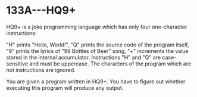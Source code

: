 # 133A---HQ9+

HQ9+ is a joke programming language which has only four one-character instructions:

"H" prints "Hello, World!",
"Q" prints the source code of the program itself,
"9" prints the lyrics of "99 Bottles of Beer" song,
"+" increments the value stored in the internal accumulator.
Instructions "H" and "Q" are case-sensitive and must be uppercase. The characters of the program which are not instructions are ignored.

You are given a program written in HQ9+. You have to figure out whether executing this program will produce any output.
